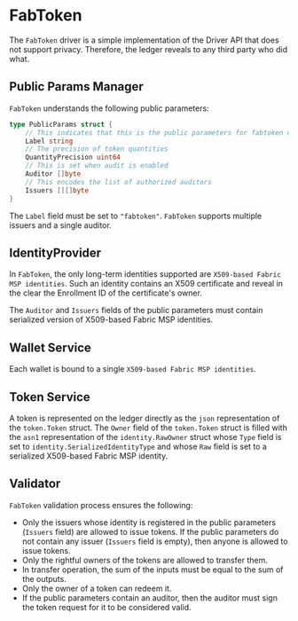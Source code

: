 # FabToken

The `FabToken` driver is a simple implementation of the Driver API that does not support privacy.
Therefore, the ledger reveals to any third party who did what. 

## Public Params Manager

`FabToken` understands the following public parameters:

```go
type PublicParams struct {
	// This indicates that this is the public parameters for fabtoken driver
	Label string
	// The precision of token quantities
	QuantityPrecision uint64
	// This is set when audit is enabled
	Auditor []byte
	// This encodes the list of authorized auditors
	Issuers [][]byte
}
```

The `Label` field must be set to `"fabtoken"`.
`FabToken` supports multiple issuers and a single auditor.

## IdentityProvider

In `FabToken`, the only long-term identities supported are `X509-based Fabric MSP identities`.
Such an identity contains an X509 certificate and reveal in the clear the Enrollment ID of the certificate's owner.

The `Auditor` and `Issuers` fields of the public parameters must contain serialized version of X509-based Fabric MSP identities.  

## Wallet Service

Each wallet is bound to a single `X509-based Fabric MSP identities`. 

## Token Service

A token is represented on the ledger directly as the `json` representation of the `token.Token` struct.
The `Owner` field of the `token.Token` struct is filled with the `asn1` representation of the `identity.RawOwner` struct
whose `Type` field is set to `identity.SerializedIdentityType` and whose `Raw` field is set to
a serialized X509-based Fabric MSP identity.

## Validator

`FabToken` validation process ensures the following:
- Only the issuers whose identity is registered in the public parameters (`Issuers` field) are allowed to issue tokens.
  If the public parameters do not contain any issuer (`Issuers` field is empty), then anyone is allowed to issue tokens.
- Only the rightful owners of the tokens are allowed to transfer them.
- In transfer operation, the sum of the inputs must be equal to the sum of the outputs.
- Only the owner of a token can redeem it.
- If the public parameters contain an auditor, then the auditor must sign the token request for it to be considered valid.